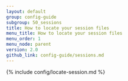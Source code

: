 ```yaml
---
layout: default
group: config-guide
subgroup: 50_sessions
title: How to locate your session files
menu_title: How to locate your session files
menu_order: 1
menu_node: parent
version: 2.0
github_link: config-guide/sessions.md
---
```


{% include config/locate-session.md %}
